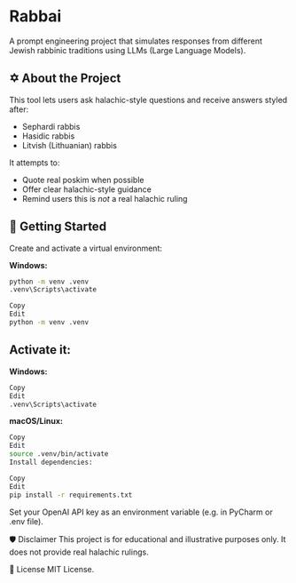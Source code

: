 # Rabbai

A prompt engineering project that simulates responses from different Jewish rabbinic traditions using LLMs (Large Language Models).

## ✡️ About the Project

This tool lets users ask halachic-style questions and receive answers styled after:
- Sephardi rabbis
- Hasidic rabbis
- Litvish (Lithuanian) rabbis

It attempts to:
- Quote real poskim when possible
- Offer clear halachic-style guidance
- Remind users this is *not* a real halachic ruling

## 🚀 Getting Started

Create and activate a virtual environment:

**Windows:**

```bash
python -m venv .venv
.venv\Scripts\activate
```
```bash
Copy
Edit
python -m venv .venv
```
## Activate it:

**Windows:**

```bash
Copy
Edit
.venv\Scripts\activate
```
**macOS/Linux:**

```bash
Copy
Edit
source .venv/bin/activate
Install dependencies:
```
```bash
Copy
Edit
pip install -r requirements.txt
```
Set your OpenAI API key as an environment variable (e.g. in PyCharm or .env file).

🛡 Disclaimer
This project is for educational and illustrative purposes only. It does not provide real halachic rulings.

📄 License
MIT License.